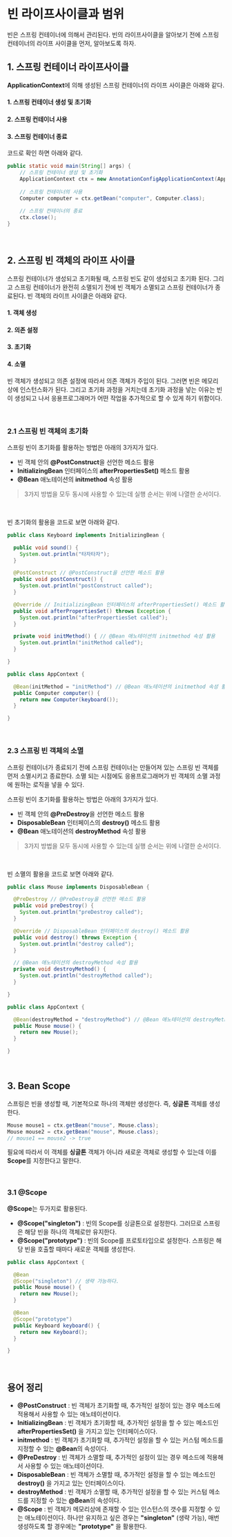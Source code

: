 # 빈 라이프사이클과 범위

빈은 스프링 컨테이너에 의해서 관리된다. 빈의 라이프사이클을 알아보기 전에 스프링 컨테이너의 라이프 사이클을 먼저, 알아보도록 하자.

## 1. 스프링 컨테이너 라이프사이클

**ApplicationContext**에 의해 생성된 스프링 컨테이너의 라이프 사이클은 아래와 같다.

#### 1. 스프링 컨테이너 생성 및 초기화
#### 2. 스프링 컨테이너 사용
#### 3. 스프링 컨테이너 종료

코드로 확인 하면 아래와 같다.

```java
public static void main(String[] args) {
    // 스프링 컨테이너 생성 및 초기화
    ApplicationContext ctx = new AnnotationConfigApplicationContext(AppContext.class);
    
    // 스프링 컨테이너의 사용
    Computer computer = ctx.getBean("computer", Computer.class);
    
    // 스프링 컨테이너의 종료
    ctx.close();
}
```

<br>

## 2. 스프링 빈 객체의 라이프 사이클

스프링 컨테이너가 생성되고 초기화될 때, 스프링 빈도 같이 생성되고 초기화 된다. 그리고 스프링 컨테이너가 완전히 소멸되기 전에 빈 객체가 소멸되고 스프링 컨테이너가 종료된다. 빈 객체의 라이프 사이클은 아래와 같다.

#### 1. 객체 생성
#### 2. 의존 설정
#### 3. 초기화
#### 4. 소멸

빈 객체가 생성되고 의존 설정에 따라서 의존 객체가 주입이 된다. 그러면 빈은 메모리 상에 인스턴스화가 된다. 그리고 초기화 과정을 거치는데 초기화 과정을 넣는 이유는 빈이 생성되고 나서 응용프로그래머가 어떤 작업을 추가적으로 할 수 있게 하기 위함이다. 

<br>

### 2.1 스프링 빈 객체의 초기화
스프링 빈이 초기화를 활용하는 방법은 아래의 3가지가 있다.

- 빈 객체 안의 **@PostConstruct**을 선언한 메소드 활용
- **InitializingBean** 인터페이스의 **afterPropertiesSet()** 메소드 활용
- **@Bean** 애노테이션의 **initmethod** 속성 활용

> 3가지 방법을 모두 동시에 사용할 수 있는데 실행 순서는 위에 나열한 순서이다.

<br>

빈 초기화의 활용을 코드로 보면 아래와 같다.

```java
public class Keyboard implements InitializingBean {

  public void sound() {
    System.out.println("타자타자");
  }

  @PostConstruct // @PostConstruct을 선언한 메소드 활용
  public void postConstruct() {
    System.out.println("postConstruct called");
  }

  @Override // InitializingBean 인터페이스의 afterPropertiesSet() 메소드 활용
  public void afterPropertiesSet() throws Exception {
    System.out.println("afterPropertiesSet called");
  }

  private void initMethod() { // @Bean 애노테이션의 initmethod 속성 활용
    System.out.println("initMethod called");
  }

}
```

```java
public class AppContext {

  @Bean(initMethod = "initMethod") // @Bean 애노테이션의 initmethod 속성 활용
  public Computer computer() {
    return new Computer(keyboard());
  }

}
```

<br>

### 2.3 스프링 빈 객체의 소멸

스프링 컨테이너가 종료되기 전에 스프링 컨테이너는 만들어져 있는 스프링 빈 객체를 먼저 소멸시키고 종료한다. 소멸 되는 시점에도 응용프로그래머가 빈 객체의 소멸 과정에 원하는 로직을 넣을 수 있다. 

스프링 빈이 초기화를 활용하는 방법은 아래의 3가지가 있다.

- 빈 객체 안의 **@PreDestroy**을 선언한 메소드 활용
- **DisposableBean** 인터페이스의 **destroy()** 메소드 활용
- **@Bean** 애노테이션의 **destroyMethod** 속성 활용

> 3가지 방법을 모두 동시에 사용할 수 있는데 실행 순서는 위에 나열한 순서이다.

<br>

빈 소멸의 활용을 코드로 보면 아래와 같다.

```java
public class Mouse implements DisposableBean {

  @PreDestroy // @PreDestroy을 선언한 메소드 활용
  public void preDestroy() {
    System.out.println("preDestroy called");
  }

  @Override // DisposableBean 인터페이스의 destroy() 메소드 활용
  public void destroy() throws Exception {
    System.out.println("destroy called");
  }

  // @Bean 애노테이션의 destroyMethod 속성 활용
  private void destroyMethod() {
    System.out.println("destroyMethod called");
  }

}
```

```java
public class AppContext {

  @Bean(destroyMethod = "destroyMethod") // @Bean 애노테이션의 destroyMethod 속성 활용
  public Mouse mouse() {
    return new Mouse();
  }

}
```

<br>

## 3. Bean Scope

스프링은 빈을 생성할 때, 기본적으로 하나의 객체만 생성한다. 즉, **싱글톤** 객체를 생성한다. 

```java
Mouse mouse1 = ctx.getBean("mouse", Mouse.class);
Mouse mouse2 = ctx.getBean("mouse", Mouse.class);
// mouse1 == mouse2 -> true
```

필요에 따라서 이 객체를 **싱글톤** 객체가 아니라 새로운 객체로 생성할 수 있는데 이를 **Scope**를 지정한다고 말한다.

<br>

### 3.1 @Scope

**@Scope**는 두가지로 활용된다.

- **@Scope("singleton")** : 빈의 Scope를 싱글톤으로 설정한다. 그러므로 스프링은 해당 빈을 하나의 객체로만 유지한다.
- **@Scope("prototype")** : 빈의 Scope를 프로토타입으로 설정한다. 스프링은 해당 빈을 호출할 때마다 새로운 객체를 생성한다.

```java
public class AppContext {

  @Bean
  @Scope("singleton") // 생략 가능하다.
  public Mouse mouse() {
    return new Mouse();
  }

  @Bean
  @Scope("prototype")
  public Keyboard keyboard() {
    return new Keyboard();
  }

}
```

<br>

## 용어 정리

- **@PostConstruct** : 빈 객체가 초기화할 때, 추가적인 설정이 있는 경우 메소드에 적용해서 사용할 수 있는 애노테이션이다.
- **InitializingBean** : 빈 객체가 초기화할 때, 추가적인 설정을 할 수 있는 메소드인 **afterPropertiesSet()** 을 가지고 있는 인터페이스이다.
- **initmethod** : 빈 객체가 초기화할 때, 추가적인 설정을 할 수 있는 커스텀 메소드를 지정할 수 있는 **@Bean**의 속성이다.
- **@PreDestroy** : 빈 객체가 소멸할 때, 추가적인 설정이 있는 경우 메소드에 적용해서 사용할 수 있는 애노테이션이다.
- **DisposableBean** : 빈 객체가 소멸할 때, 추가적인 설정을 할 수 있는 메소드인 **destroy()** 을 가지고 있는 인터페이스이다.
- **destroyMethod** : 빈 객체가 소멸할 때, 추가적인 설정을 할 수 있는 커스텀 메소드를 지정할 수 있는 **@Bean**의 속성이다.
- **@Scope** : 빈 객체가 메모리상에 존재할 수 있는 인스턴스의 갯수를 지정할 수 있는 애노테이션이다. 하나만 유지하고 싶은 경우는 **"singleton"** (생략 가능), 매번 생성하도록 할 경우에는 **"prototype"** 을 활용한다.